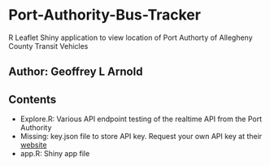 # Port-Authority-Bus-Tracker
R Leaflet Shiny application to view location of Port Authorty of Allegheny County Transit Vehicles

## Author: Geoffrey L Arnold

## Contents
 * Explore.R: Various API endpoint testing of the realtime API from the Port Authority
 * Missing: key.json file to store API key. Request your own API key at their [website](http://realtime.portauthority.org/bustime/login.jsp)
 * app.R: Shiny app file
